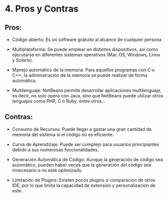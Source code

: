 # 4. Pros y Contras
## Pros:

- Código abierto: Es un software gratuito al alcance de cualquier persona


- Multiplataforma: Se puede emplear en distintos dispositivos, así como ejecutarse en diferentes sistemas operativos (Mac OS, Windows, Linux y Solaris).


- Manejo automático de la memoria: Para aquellos programas con C o C++, la administración de la memoria se puede realizar de forma automática.


- Multilenguaje: NetBeans permite desarrollar aplicaciones multilenguaje, es decir, no solo opera con Java, sino que NetBeans puede utilizar otros lenguajes como PHP, C o Ruby, entre otros...


## Contras:

- Consumo de Recursos: Puede llegar a gastar una gran cantidad de memoria del sistema si el codigo no es eficiente.


- Curva de Aprendizaje: Puede ser complejo para usuarios principiantes debido a sus numerosas funcionalidades.


- Generación Automática de Código: Aunque la generación de código sea automático, pueden haber veces que la generación del código sea innecesario o no esté optimizado.


- Limitación de Plugins: Existen pocos plugins a comparación de otros IDE, por lo que limita la capacidad de extensión y personalización de este.
